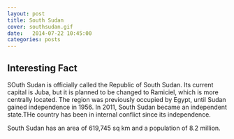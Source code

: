 ```yaml
---
layout: post
title: South Sudan
cover: southsudan.gif
date:   2014-07-22 10:45:00
categories: posts
---
```


## Interesting Fact

SOuth Sudan is officially called the Republic of South Sudan. Its current capital is Juba, but it is planned to be changed to Ramiciel, which is more centrally located. The region was previously occupied by Egypt, until Sudan gained independence in 1956. In 2011, South Sudan became an independent state.THe country has been in internal conflict since its independence.

South Sudan has an area of 619,745 sq km and a population of 8.2 million.